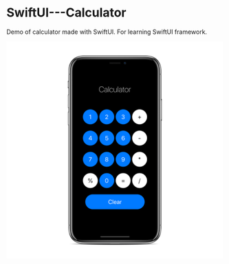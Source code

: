 # SwiftUI---Calculator
Demo of calculator made with SwiftUI. For learning SwiftUI framework.



![](./iphone.png)